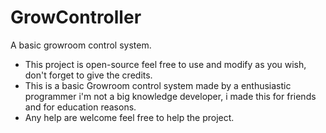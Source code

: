 # GrowController
A basic growroom control system.
* This project is open-source feel free to use and modify as you wish, don't forget to give the credits.
* This is a basic Growroom control system made by a enthusiastic programmer i'm not a big knowledge developer, i made this for friends and for education reasons.
* Any help are welcome feel free to help the project.
